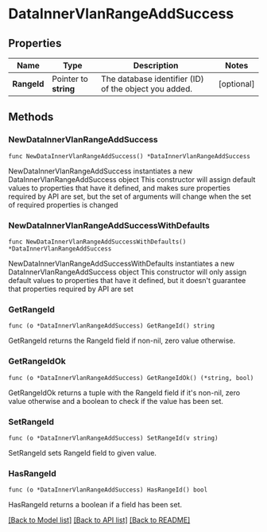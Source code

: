 # DataInnerVlanRangeAddSuccess

## Properties

Name | Type | Description | Notes
------------ | ------------- | ------------- | -------------
**RangeId** | Pointer to **string** | The database identifier (ID) of the object you added. | [optional] 

## Methods

### NewDataInnerVlanRangeAddSuccess

`func NewDataInnerVlanRangeAddSuccess() *DataInnerVlanRangeAddSuccess`

NewDataInnerVlanRangeAddSuccess instantiates a new DataInnerVlanRangeAddSuccess object
This constructor will assign default values to properties that have it defined,
and makes sure properties required by API are set, but the set of arguments
will change when the set of required properties is changed

### NewDataInnerVlanRangeAddSuccessWithDefaults

`func NewDataInnerVlanRangeAddSuccessWithDefaults() *DataInnerVlanRangeAddSuccess`

NewDataInnerVlanRangeAddSuccessWithDefaults instantiates a new DataInnerVlanRangeAddSuccess object
This constructor will only assign default values to properties that have it defined,
but it doesn't guarantee that properties required by API are set

### GetRangeId

`func (o *DataInnerVlanRangeAddSuccess) GetRangeId() string`

GetRangeId returns the RangeId field if non-nil, zero value otherwise.

### GetRangeIdOk

`func (o *DataInnerVlanRangeAddSuccess) GetRangeIdOk() (*string, bool)`

GetRangeIdOk returns a tuple with the RangeId field if it's non-nil, zero value otherwise
and a boolean to check if the value has been set.

### SetRangeId

`func (o *DataInnerVlanRangeAddSuccess) SetRangeId(v string)`

SetRangeId sets RangeId field to given value.

### HasRangeId

`func (o *DataInnerVlanRangeAddSuccess) HasRangeId() bool`

HasRangeId returns a boolean if a field has been set.


[[Back to Model list]](../README.md#documentation-for-models) [[Back to API list]](../README.md#documentation-for-api-endpoints) [[Back to README]](../README.md)


